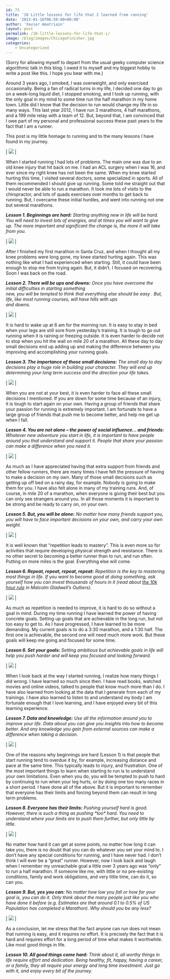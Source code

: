 ```yaml
---
id: 73
title: '10 Little lessons for life that I learned from running'
date: '2013-01-16T06:50:00+00:00'
author: 'Xavier Amatriain'
layout: post
permalink: /10-little-lessons-for-life-that-i/
image: /blog/images/ChicagoFinisher.jpg
categories:
    - Uncategorized
---
```


(Sorry for allowing myself to depart from the usual geeky computer science algorithmic talk in this blog. I owed it to myself and my biggest hobby to write a post like this. I hope you bear with me.)

Around 3 years ago, I smoked, I was overweight, and only exercised occasionally. Being a fan of radical turns in my life, I decided one day to go on a week-long liquid diet, I stopped smoking, and I took up running, with the only goal in my mind to some time run the half marathon in my home town. Little did I know that the decision to run would change my life in so many ways. This last year 2012, I have run 3 marathons, 4 half marathons, and a 199 mile relay with a team of 12. But, beyond that, I am convinced that I owe part of my personal and professional success these past years to the fact that I am a runner.

This post is my little homage to running and to the many lessons I have found in my journey.

| ![](/blog/images/ChicagoFinisher.jpg) |

When I started running I had lots of problems. The main one was due to an old knee injury that hit back on me. I had an ACL surgery when I was 16, and ever since my right knee has not been the same. When my knee started hurting this time, I visited several doctors, some specialized in sports. All of them recommended I should give up running. Some told me straight out that I would never be able to run a marathon. It took me lots of visits to the chiropractor, and lots of quads exercises over months to get back to running. But, I overcame these initial hurdles, and went into running not one but several marathons.

***Lesson 1. Beginnings are hard:** Starting anything new in life will be hard. You will need to invest lots of energies, and at times you will want to give up. The more important and significant the change is, the more it will take from you.*

| ![](/blog/images/97632-082-020f.jpg) | 

After I finished my first marathon in Santa Cruz, and when I thought all my knee problems were long gone, my knee started hurting again. This was nothing like what I had experienced when starting. Still, it could have been enough to stop me from trying again. But, it didn’t. I focused on recovering. Soon I was back on the road.

 ***Lesson 2. There will be ups and downs:*** *Once you have overcome the initial difficulties in starting something  
 new, you will be tempted to think that everything else should be easy . But, life, like most running courses, will have hills with ups  
 and downs.*

| ![](/blog/images/Los3Mosqueteros.jpg) |

It is hard to wake up at 6 am for the morning run. It is easy to stay in bed when your legs are still sore from yesterday’s training. It is tough to go out running when it is raining or freezing outside. It is even harder to decide not to stop when you hit the wall on mile 20 of a marathon. All these day to day small decisions end up adding up and making the difference between you improving and accomplishing your running goals.

***Lesson 3. The importance of those small decisions:** The small day to day decisions play a huge role in building your character. They will end up determining your long term success and the direction your life takes.*

| ![](http://localhost:8080/wordpress/wp-content/uploads/2022/06/Sacramento.jpg) |

When you are not at your best, it is even harder to face all these small decisions I mentioned. If you are down for some time because of an injury, it is tough to start again on your own. Having a group of friends that share your passion for running is extremely important. I am fortunate to have a large group of friends that push me to become better, and help me get up when I fall.

***Lesson 4. You are not alone – the power of social influence… and friends:** Whatever new adventure you start in life, it is important to have people around you that understand and support it. People that share your passion can make a difference when you need it.*

| ![](/blog/images/723255-1001-0002s.jpg) |

As much as I have appreciated having that extra support from friends and other fellow runners, there are many times I have felt the pressure of having to make a decision on my own. Many of those small decisions such as getting up off bed on a rainy day, for example. Nobody is going to make them for you. I have also felt alone in many of my training runs. And, of course, in mile 20 of a marathon, when everyone is giving their best but you can only see strangers around you. In all those moments it is important to be strong and be ready to carry on, on your own.

***Lesson 5. But, you will be alone:** No matter how many friends support you, you will have to face important decisions on your own, and carry your own weight.*

| ![](/blog/images/Relay.jpg) |

It is well known that “repetition leads to mastery”. This is even more so for activities that require developing physical strength and resistance. There is no other secret to becoming a better runner than to run, and run often. Putting on more miles is the goal. Everything else will come.

***Lesson 6. Repeat, repeat, repeat, repeat:** Repetition is the key to mastering most things in life. If you want to become good at doing something, ask yourself how you can invest thousands of hours in it (read about [the 10k hour rule](http://www.gladwell.com/outliers/outliers_excerpt1.html) in Malcolm Gladwell’s Outliers).*

| ![](/blog/images/WithAitor.jpg) |

As much as repetition is needed to improve, it is hard to do so without a goal in mind. During my time running I have learned the power of having concrete goals. Setting up goals that are achievable in the long run, but not too easy to get to. As I have progressed, I have learned to be more demanding. My current goals is to do a 3:30 marathon, and a 1:30 half. The first one is achievable, the second one will need much more work. But these goals will keep me going and focused for some time.

***Lesson 6. Set your goals:** Setting ambitious but achievable goals in life will help you push harder and will keep you focused and looking forward.*

| ![](/blog/images/IMAG0506.jpg) | 

When I look back at the way I started running, I realize how many things I did wrong. I have learned so much since then. I have read books, watched movies and online videos, talked to people that know much more than I do. I have also learned from looking at the data that I generate from each of my trainings. I have also learned to listen to and understand my body I am fortunate enough that I love learning, and I have enjoyed every bit of this learning experience.

***Lesson 7. Data and knowledge:*** *Use all the information around you to improve your life. Data about you can give you insights into how to become better. And any knowledge you gain from external sources can make a difference when taking a decision.*

| ![](/blog/images/ClothesReady.jpg) | 

One of the reasons why beginnings are hard (Lesson 1) is that people that start running tend to overdue it by, for example, increasing distance and pace at the same time. This typically leads to injury, and frustration. One of the most important things to learn when starting to run is to understand your own limitations. Even when you do, you will be tempted to push to hard by continuing to run when your leg hurts, or by doing one too many races in a short period. I have done all of the above. But it is important to remember that everyone has their limits and forcing beyond them can result in long term problems.

***Lesson 8. Everyone has their limits:*** *Pushing yourself hard is good. However, there is such a thing as pushing \*too\* hard. You need to understand where your limits are to push them further, but only little by little.*

| ![](/blog/images/HMB.jpg) | 

No matter how hard it can get at some points, no matter how long it can take you, there is no doubt that you can do whatever you set your mind to. I don’t have any special conditions for running, and I have never had. I don’t think I will ever be a “great” runner. However, now I look back and laugh when I remember my unreachable goal a little over 3 years ago was “only” to run a half marathon. If someone like me, with little or no pre-existing conditions, family and work obligations, and very little time, can do it, so can you.

***Lesson 9. But, yes you can:** No matter how low you fall or how far your goal is, you can do it. Only think about the many people just like you who have done it before (e.g. Estimates are that around 0.1 to 0.5% of US Population has completed a Marathon). Why should you be any less?*

| ![](/blog/images/VasonaLakePedroAlbertoXavi.jpg) | 

As a conclusion, let me stress that the fact anyone can run does not mean that running is easy, and it requires no effort. It is precisely the fact that it is hard and requires effort for a long period of time what makes it worthwhile. Like most good things in life.

***Lesson 10. All good things come hard:** Think about it, all worthy things in life require effort and dedication. Being healthy, fit, happy, having a career, or a family, they all require your energy and long time investment. Just go with it, and enjoy every bit of the journey.*
